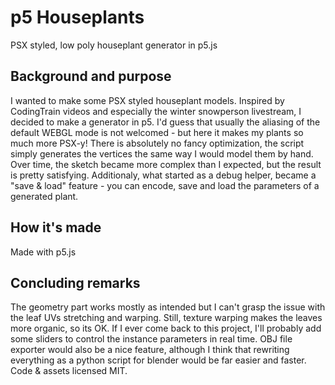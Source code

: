 # p5 Houseplants
PSX styled, low poly houseplant generator in p5.js

## Background and purpose
I wanted to make some PSX styled houseplant models. Inspired by
CodingTrain videos and especially the winter snowperson livestream,
I decided to make a generator in p5. I'd guess that usually the
aliasing of the default WEBGL mode is not welcomed - but here it makes
my plants so much more PSX-y!
There is absolutely no fancy optimization, the script simply generates
the vertices the same way I would model them by hand. Over time, the
sketch became more complex than I expected, but the result is
pretty satisfying.
Additionaly, what started as a debug helper, became a "save & load"
feature - you can encode, save and load the parameters of a generated
plant.

## How it's made
Made with p5.js

## Concluding remarks
The geometry part works mostly as intended but I can't grasp the issue
with the leaf UVs stretching and warping. Still, texture warping makes
the leaves more organic, so its OK.
If I ever come back to this project, I'll probably add some sliders
to control the instance parameters in real time. OBJ file exporter
would also be a nice feature, although I think that rewriting everything
as a python script for blender would be far easier and faster.
Code & assets licensed MIT.
